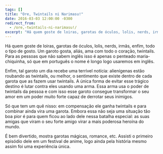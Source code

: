 ```yaml
---
tags: []
title: "Ore, Twintails ni Narimasu!"
date: 2016-03-03 12:00:00 -0300
redirect_from:
  - /ore,-twintails-ni-narimasu!/
excerpt: "Há quem goste de loiras, garotas de óculos, lolis, nerds, irmãs, enfim, todo o tipo de gosto. Um garoto gosta, aliás, ama com todo o coração, twintails."
---
```


Há quem goste de loiras, garotas de óculos, lolis, nerds, irmãs, enfim, todo o tipo de gosto. Um garoto gosta, aliás, ama com todo o coração, twintails. Para as pessoas que não sabem inglês isso é apenas o penteado maria-chiquinha, só que em português o nome é longo logo usaremos em inglês.

Enfim, tal garoto um dia recebe uma terrível notícia: alienígenas estão roubando as twintails, ou melhor, o sentimento que existe dentro de cada garota que as fazem usar twintails. A única forma de evitar esse trágico destino é lutar contra eles usando uma arma. Essa arma usa o poder de twintails da pessoa e com isso esse garoto consegue transformar o seu amor em um poder muito forte capaz de derrotar seus inimigos.

Só que tem um quê nisso: em compensação ele ganha twintails e para combinar ainda vira uma garota. Embora essa não seja uma situação tão boa pior é para quem ficou ao lado dele nessa batalha especial: as suas amigas que viram o seu forte amigo virar a mais poderosa heroína do mundo.

É bem divertido, mostra garotas mágicas, romance, etc. Assisti o primeiro episódio dele em um festival de anime, logo ainda pela história mesmo assim foi uma experiência única.
